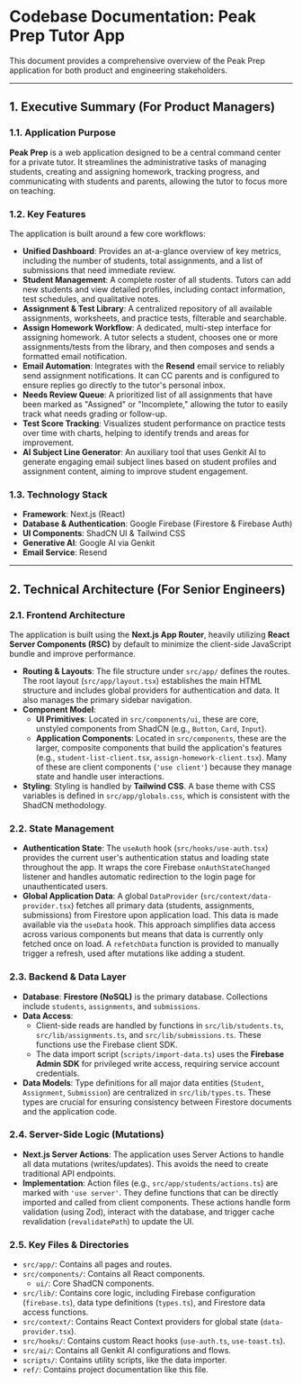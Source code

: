 # Codebase Documentation: Peak Prep Tutor App

This document provides a comprehensive overview of the Peak Prep application for both product and engineering stakeholders.

---

## 1. Executive Summary (For Product Managers)

### 1.1. Application Purpose

**Peak Prep** is a web application designed to be a central command center for a private tutor. It streamlines the administrative tasks of managing students, creating and assigning homework, tracking progress, and communicating with students and parents, allowing the tutor to focus more on teaching.

### 1.2. Key Features

The application is built around a few core workflows:

- **Unified Dashboard**: Provides an at-a-glance overview of key metrics, including the number of students, total assignments, and a list of submissions that need immediate review.
- **Student Management**: A complete roster of all students. Tutors can add new students and view detailed profiles, including contact information, test schedules, and qualitative notes.
- **Assignment & Test Library**: A centralized repository of all available assignments, worksheets, and practice tests, filterable and searchable.
- **Assign Homework Workflow**: A dedicated, multi-step interface for assigning homework. A tutor selects a student, chooses one or more assignments/tests from the library, and then composes and sends a formatted email notification.
- **Email Automation**: Integrates with the **Resend** email service to reliably send assignment notifications. It can CC parents and is configured to ensure replies go directly to the tutor's personal inbox.
- **Needs Review Queue**: A prioritized list of all assignments that have been marked as "Assigned" or "Incomplete," allowing the tutor to easily track what needs grading or follow-up.
- **Test Score Tracking**: Visualizes student performance on practice tests over time with charts, helping to identify trends and areas for improvement.
- **AI Subject Line Generator**: An auxiliary tool that uses Genkit AI to generate engaging email subject lines based on student profiles and assignment content, aiming to improve student engagement.

### 1.3. Technology Stack

- **Framework**: Next.js (React)
- **Database & Authentication**: Google Firebase (Firestore & Firebase Auth)
- **UI Components**: ShadCN UI & Tailwind CSS
- **Generative AI**: Google AI via Genkit
- **Email Service**: Resend

---

## 2. Technical Architecture (For Senior Engineers)

### 2.1. Frontend Architecture

The application is built using the **Next.js App Router**, heavily utilizing **React Server Components (RSC)** by default to minimize the client-side JavaScript bundle and improve performance.

- **Routing & Layouts**: The file structure under `src/app/` defines the routes. The root layout (`src/app/layout.tsx`) establishes the main HTML structure and includes global providers for authentication and data. It also manages the primary sidebar navigation.
- **Component Model**:
  - **UI Primitives**: Located in `src/components/ui`, these are core, unstyled components from ShadCN (e.g., `Button`, `Card`, `Input`).
  - **Application Components**: Located in `src/components`, these are the larger, composite components that build the application's features (e.g., `student-list-client.tsx`, `assign-homework-client.tsx`). Many of these are client components (`'use client'`) because they manage state and handle user interactions.
- **Styling**: Styling is handled by **Tailwind CSS**. A base theme with CSS variables is defined in `src/app/globals.css`, which is consistent with the ShadCN methodology.

### 2.2. State Management

- **Authentication State**: The `useAuth` hook (`src/hooks/use-auth.tsx`) provides the current user's authentication status and loading state throughout the app. It wraps the core Firebase `onAuthStateChanged` listener and handles automatic redirection to the login page for unauthenticated users.
- **Global Application Data**: A global `DataProvider` (`src/context/data-provider.tsx`) fetches all primary data (students, assignments, submissions) from Firestore upon application load. This data is made available via the `useData` hook. This approach simplifies data access across various components but means that data is currently only fetched once on load. A `refetchData` function is provided to manually trigger a refresh, used after mutations like adding a student.

### 2.3. Backend & Data Layer

- **Database**: **Firestore (NoSQL)** is the primary database. Collections include `students`, `assignments`, and `submissions`.
- **Data Access**:
  - Client-side reads are handled by functions in `src/lib/students.ts`, `src/lib/assignments.ts`, and `src/lib/submissions.ts`. These functions use the Firebase client SDK.
  - The data import script (`scripts/import-data.ts`) uses the **Firebase Admin SDK** for privileged write access, requiring service account credentials.
- **Data Models**: Type definitions for all major data entities (`Student`, `Assignment`, `Submission`) are centralized in `src/lib/types.ts`. These types are crucial for ensuring consistency between Firestore documents and the application code.

### 2.4. Server-Side Logic (Mutations)

- **Next.js Server Actions**: The application uses Server Actions to handle all data mutations (writes/updates). This avoids the need to create traditional API endpoints.
- **Implementation**: Action files (e.g., `src/app/students/actions.ts`) are marked with `'use server'`. They define functions that can be directly imported and called from client components. These actions handle form validation (using Zod), interact with the database, and trigger cache revalidation (`revalidatePath`) to update the UI.

### 2.5. Key Files & Directories

- `src/app/`: Contains all pages and routes.
- `src/components/`: Contains all React components.
  - `ui/`: Core ShadCN components.
- `src/lib/`: Contains core logic, including Firebase configuration (`firebase.ts`), data type definitions (`types.ts`), and Firestore data access functions.
- `src/context/`: Contains React Context providers for global state (`data-provider.tsx`).
- `src/hooks/`: Contains custom React hooks (`use-auth.ts`, `use-toast.ts`).
- `src/ai/`: Contains all Genkit AI configurations and flows.
- `scripts/`: Contains utility scripts, like the data importer.
- `ref/`: Contains project documentation like this file.
